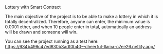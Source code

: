 Lottery with Smart Contract

The main objective of the project is to be able to make a lottery in which it is totally decentralized. Therefore, anyone can enter, the minimum value is 0.0001 ether, and when 10 people enter in total, automatically an address will be drawn and someone will win.

You can see the project running as a test here: https://634b496c47ed830b3adf0b40--cheerful-llama-c7ee26.netlify.app/
